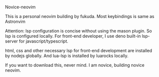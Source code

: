 Novice-neovim

This is a personal neovim building by fukuda.
Most keybindings is same as Astronvim

Attention: lsp configuration is concise without using the mason plugin. So lsp is configured locally.
For front-end developer, I use deno built-in lsp-server for javascript/typescript.

html, css and other necessary lsp for front-end development are installed by nodejs globally.
And lua-lsp is installed by luarocks locally.

If you want to download this, never mind.
I am novice, building novice neovim.
